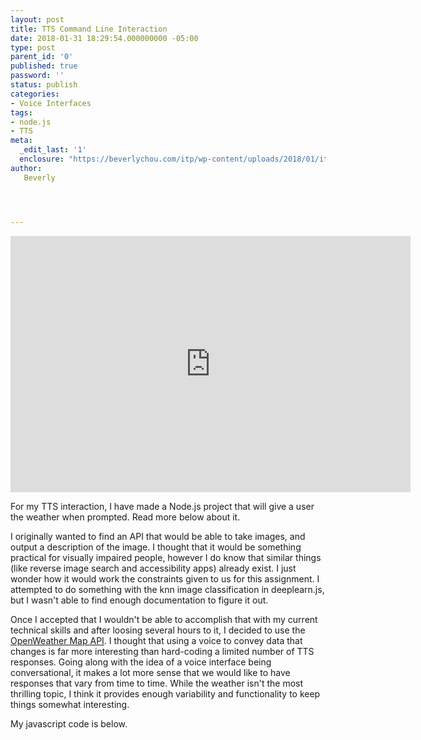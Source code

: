 ```yaml
---
layout: post
title: TTS Command Line Interaction
date: 2018-01-31 18:29:54.000000000 -05:00
type: post
parent_id: '0'
published: true
password: ''
status: publish
categories:
- Voice Interfaces
tags:
- node.js
- TTS
meta:
  _edit_last: '1'
  enclosure: "https://beverlychou.com/itp/wp-content/uploads/2018/01/itsworkingvideo.mov\r\n732417\r\nvideo/quicktime\r\n"
author:
   Beverly




---
```

<p><div class="responsive-container"><iframe src="https://player.vimeo.com/video/257323881" width="640" height="410" frameborder="0" webkitallowfullscreen mozallowfullscreen allowfullscreen></iframe>
</video></div></p>
<p>For my TTS interaction, I have made a Node.js project that will give a user the weather when prompted. Read more below about it.</p>
<p><!--more--></p>
<p>I originally wanted to find an API that would be able to take images, and output a description of the image. I thought that it would be something practical for visually impaired people, however I do know that similar things (like reverse image search and accessibility apps) already exist. I just wonder how it would work the constraints given to us for this assignment. I attempted to do something with the knn image classification in deeplearn.js, but I wasn't able to find enough documentation to figure it out.</p>
<p>Once I accepted that I wouldn't be able to accomplish that with my current technical skills and after loosing several hours to it, I decided to use the <a href="http://openweathermap.org/current">OpenWeather Map API</a>. I thought that using a voice to convey data that changes is far more interesting than hard-coding a limited number of TTS responses. Going along with the idea of a voice interface being conversational, it makes a lot more sense that we would like to have responses that vary from time to time. While the weather isn't the most thrilling topic, I think it provides enough variability and functionality to keep things somewhat interesting.</p>
<p>My javascript code is below.</p>
<p><script src="https://gist.github.com/bevchou/a931e48ef21a7edfc44ec8d638ed2f99.js"></script></p>

